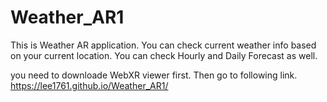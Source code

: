 # Weather_AR1

This is Weather AR application.
You can check current weather info based on your current location.
You can check Hourly and Daily Forecast as well.




you need to downloade WebXR viewer first.
Then go to following link.
https://lee1761.github.io/Weather_AR1/

